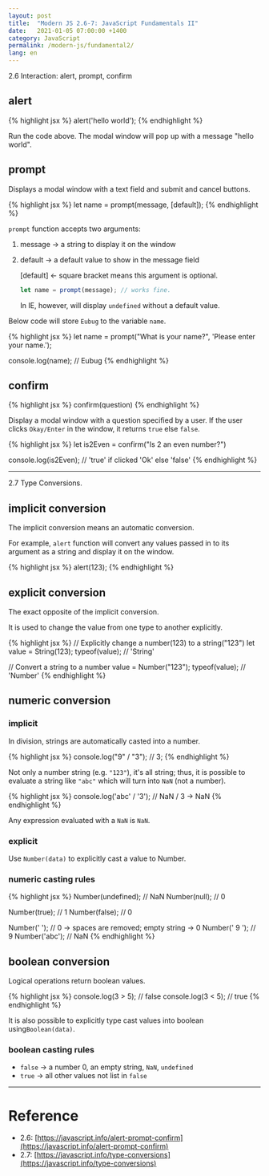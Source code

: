 ```yaml
---
layout: post
title:  "Modern JS 2.6-7: JavaScript Fundamentals II"
date:   2021-01-05 07:00:00 +1400
category: JavaScript
permalink: /modern-js/fundamental2/
lang: en
---
```


2.6 Interaction: alert, prompt, confirm

## alert

{% highlight jsx %}
alert('hello world');
{% endhighlight %}

Run the code above. The modal window will pop up with a message "hello world".

## prompt

Displays a modal window with a text field and submit and cancel buttons.

{% highlight jsx %}
let name = prompt(message, [default]);
{% endhighlight %}

`prompt` function accepts two arguments:

1. message → a string to display it on the window
2. default → a default value to show in the message field

    [default] ← square bracket means this argument is optional.

    ```jsx
    let name = prompt(message); // works fine.
    ```

    In IE, however, will display `undefined` without a default value.

Below code will store `Eubug` to the variable `name`.

{% highlight jsx %}
let name = prompt("What is your name?", 'Please enter your name.');

console.log(name); // Eubug
{% endhighlight %}

## confirm

{% highlight jsx %}
confirm(question)
{% endhighlight %}

Display a modal window with a question specified by a user. If the user clicks `Okay/Enter` in the window, it returns `true` else `false`.

{% highlight jsx %}
let is2Even = confirm("Is 2 an even number?")

console.log(is2Even); // 'true' if clicked 'Ok' else 'false'
{% endhighlight %}

---

2.7 Type Conversions.

## implicit conversion

The implicit conversion means an automatic conversion.

For example, `alert` function will convert any values passed in to its argument as a string and display it on the window.

{% highlight jsx %}
alert(123);
{% endhighlight %}

## explicit conversion

The exact opposite of the implicit conversion. 

It is used to change the value from one type to another explicitly.

{% highlight jsx %}
// Explicitly change a number(123) to a string("123")
let value = String(123);
typeof(value); // 'String'

// Convert a string to a number
value = Number("123");
typeof(value); // 'Number'
{% endhighlight %}

## numeric conversion

### implicit

In division, strings are automatically casted into a number.

{% highlight jsx %}
console.log("9" / "3"); // 3;
{% endhighlight %}

Not only a number string (e.g. `"123"`), it's all string; thus, it is possible to evaluate a string like `"abc"` which will turn into `NaN` (not a number).

{% highlight jsx %}
console.log('abc' / '3'); // NaN / 3 -> NaN
{% endhighlight %}

Any expression evaluated with a `NaN` is `NaN`.

### explicit

Use `Number(data)` to explicitly cast a value to Number.

### numeric casting rules

{% highlight jsx %}
Number(undefined); // NaN
Number(null);      // 0

Number(true);      // 1
Number(false);     // 0

Number('   ');     // 0 -> spaces are removed; empty string -> 0
Number('  9 ');    // 9
Number('abc');     // NaN
{% endhighlight %}

## boolean conversion

Logical operations return boolean values.

{% highlight jsx %}
console.log(3 > 5);  // false
console.log(3 < 5);  // true
{% endhighlight %}

It is also possible to explicitly type cast values into boolean using`Boolean(data)`.

### boolean casting rules

- `false` →  a number 0, an empty string, `NaN`, `undefined`
- `true` → all other values not list in `false`

---

# Reference
- 2.6:  [https://javascript.info/alert-prompt-confirm](https://javascript.info/alert-prompt-confirm)
- 2.7: [https://javascript.info/type-conversions](https://javascript.info/type-conversions)
